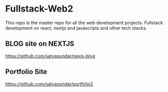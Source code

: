 # Fullstack-Web2
This repo is the master repo for all the web development projects. Fullstack development on react, nextjs and javascripts and other tech stacks.

## BLOG site on NEXTJS
https://github.com/satyasundar/nexjs-blog

## Portfolio Site
https://github.com/satyasundar/portfolio2
